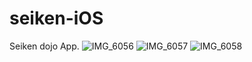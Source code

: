 # seiken-iOS
Seiken dojo App.
![IMG_6056](https://github.com/Seikendojo/seiken-iOS/assets/94020124/ebcb2d6d-d240-4715-b48d-283afb5e83ee)
![IMG_6057](https://github.com/Seikendojo/seiken-iOS/assets/94020124/99eb4060-56bc-4d13-8c52-5274ea4ff4bb)
![IMG_6058](https://github.com/Seikendojo/seiken-iOS/assets/94020124/64d93c41-7550-4cc9-9520-9d6595e6bb1c)
